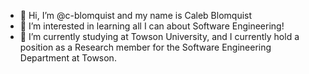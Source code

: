 - 👋 Hi, I’m @c-blomquist and my name is Caleb Blomquist
- 👀 I’m interested in learning all I can about Software Engineering!
- 🌱 I’m currently studying at Towson University, and I currently hold a position as a Research member for the Software Engineering Department at Towson.

<!---
c-blomquist/c-blomquist is a ✨ special ✨ repository because its `README.md` (this file) appears on your GitHub profile.
You can click the Preview link to take a look at your changes.
--->
